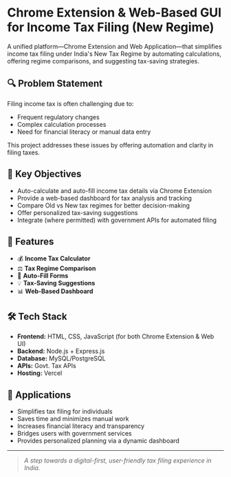 # Chrome Extension & Web-Based GUI for Income Tax Filing (New Regime)

A unified platform—Chrome Extension and Web Application—that simplifies income tax filing under India's New Tax Regime by automating calculations, offering regime comparisons, and suggesting tax-saving strategies.

## 🔍 Problem Statement

Filing income tax is often challenging due to:
- Frequent regulatory changes
- Complex calculation processes
- Need for financial literacy or manual data entry

This project addresses these issues by offering automation and clarity in filing taxes.

## 🎯 Key Objectives

- Auto-calculate and auto-fill income tax details via Chrome Extension
- Provide a web-based dashboard for tax analysis and tracking
- Compare Old vs New tax regimes for better decision-making
- Offer personalized tax-saving suggestions
- Integrate (where permitted) with government APIs for automated filing

## 🧩 Features

- 💰 **Income Tax Calculator**
- ⚖️ **Tax Regime Comparison**
- 📝 **Auto-Fill Forms**
- 💡 **Tax-Saving Suggestions**
- 📊 **Web-Based Dashboard**

## 🛠️ Tech Stack

- **Frontend:** HTML, CSS, JavaScript (for both Chrome Extension & Web UI)
- **Backend:** Node.js + Express.js
- **Database:** MySQL/PostgreSQL
- **APIs:** Govt. Tax APIs
- **Hosting:** Vercel

## 🚀 Applications

- Simplifies tax filing for individuals
- Saves time and minimizes manual work
- Increases financial literacy and transparency
- Bridges users with government services
- Provides personalized planning via a dynamic dashboard

---

> *A step towards a digital-first, user-friendly tax filing experience in India.*
